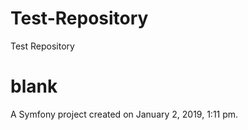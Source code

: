 # Test-Repository
Test Repository

blank
=====

A Symfony project created on January 2, 2019, 1:11 pm.
